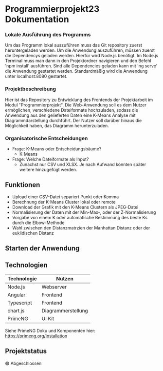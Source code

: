 # Programmierprojekt23 Dokumentation

### Lokale Ausführung des Programms

Um das Programm lokal auszuführen muss das Git repository zuerst heruntergeladen werden. Um die Anwendung auszuführen, müssen zuerst die Dependencys geladen werden. Hierfür wird Node.js benötigt. Im Node.js Terminal muss man dann in den Projektordner navigieren und den Befehl 'npm install' ausführen. Sind alle Dependencies geladen kann mit 'ng serve' die Anwendung gestartet werden. Standardmäßig wird die Anwendung unter localhost:8080 gestartet. 

### Projektbeschreibung

Hier ist das Repository zu Entwicklung des Frontends der Projektarbeit im Modul "Programmierprojekt".
Die Web-Anwendung soll es dem Nutzer ermöglichen, verschiedene Dateiformate hochzuladen, sodass die Anwendung aus den gelieferten Daten eine K-Means Analyse mit Diagrammdarstellung durchführt.
Der Nutzer soll darüber hinaus die Möglichkeit haben, das Diagramm herunterzuladen. 

### Organisatorische Entscheidungen

- Frage: K-Means oder Entscheidungsbäume?
   - K-Means
- Frage: Welche Dateiformate als Input?
   - Zunächst nur CSV und XLSX. Je nach Aufwand könnten später weitere hinzugefügt werden.

## Funktionen

- Upload einer CSV-Datei separiert Punkt oder Komma
- Berechnung der K-Means Cluster lokal oder remote
- Download der Grafik mit den K-Means Clustern als JPEG-Datei
- Normalisierung der Daten mit der Min-Max-, oder der Z-Normalisierung
- Vorgabe von einem K oder automatische Bestimmung des beste Ks durch die Elbow-Methode
- Wahl zwischen den Distanzmatrzien der Manhattan Distanz oder der euklidischen Distanz
 
## Starten der Anwendung

## Technologien

| Technologie   | Nutzen             |
| ------------- | -------------------|
| Node.js       | Webserver          |
| Angular       | Frontend           |
| Typescript    | Frontend           |
| chart.js      | Diagrammerstellung |
| PrimeNG       | UI Kit             |

Siehe PrimeNG Doku und Komponenten hier: https://primeng.org/installation

## Projektstatus

:green_circle:	 Abgeschlossen
